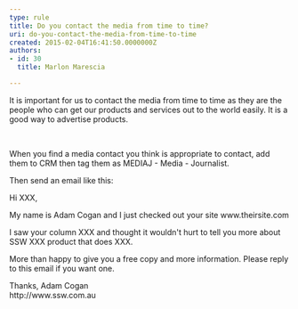 ```yaml
---
type: rule
title: Do you contact the media from time to time?
uri: do-you-contact-the-media-from-time-to-time
created: 2015-02-04T16:41:50.0000000Z
authors:
- id: 30
  title: Marlon Marescia

---
```




<span class='intro'> <p>​It is important for us to contact the media from time to time as they are the people who can get our products and services out to the world easily. It is a good way to advertise products.<br></p>​ </span>

<p>When you find a media contact you think is appropriate to contact, add them to CRM then tag them as MEDIAJ - Media - Journalist.</p><p>Then send an email like this&#58;</p>
<div class="greyBox">
   <p>Hi XXX, </p><p>My name is Adam Cogan and I just checked out your site www.theirsite.com</p><p>I saw your column XXX and thought it wouldn't hurt to tell you more about SSW XXX product​ that does XXX.</p><p>More than happy to give you a free copy and more information. Please reply to this email if you want one.</p><p>Thanks, Adam Cogan<br> http&#58;//www.ssw.com.au</p></div>


